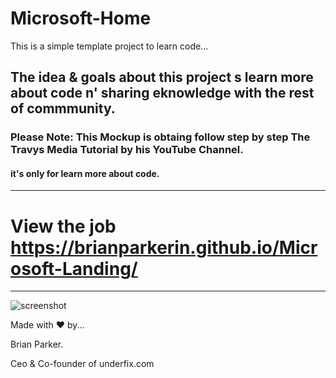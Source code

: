 # Microsoft-Home

This is a simple template project to learn code...

## The idea & goals about this project s learn more about code n' sharing eknowledge with the rest of commmunity.

  
### Please Note: This Mockup is obtaing follow step by step The Travys Media Tutorial by his YouTube Channel.

#### it's only for learn more about code.

----------------------------------------------------------------------------------------------------------------------------------------

# View the job https://brianparkerin.github.io/Microsoft-Landing/

----------------------------------------------------------------------------------------------------------------------------------------




![screenshot](https://user-images.githubusercontent.com/60494113/74722120-b1a13600-5238-11ea-9381-83aed873b544.png)








Made with ❤ by...

Brian Parker.

Ceo & Co-founder of underfix.com



